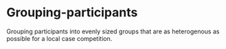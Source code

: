 # Grouping-participants
 Grouping participants into evenly sized groups that are as heterogenous as possible for a local case competition.
